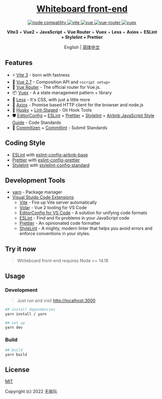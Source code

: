 <h1 align="center"><a href="https://github.com/insist777/Whiteboard/tree/front-end/front-end" target="_blank">Whiteboard front-end</a></h1>

<p align="center">
  <a href="https://nodejs.org/en/about/releases/">
    <img src="https://img.shields.io/node/v/vite.svg" alt="node compatility" />
  </a>
  <a href="https://cn.vitejs.dev" rel="nofollow">
    <img src="https://img.shields.io/badge/vite-3.2.1-3963bc.svg" alt="vite" style="max-width:100%;" />
  </a>
  <a href="https://github.com/vuejs/vue">
    <img src="https://img.shields.io/badge/vue-2.7.13-brightgreen.svg" alt="vue" />
  </a>
  <a href="https://github.com/vuejs/vue-router">
    <img src="https://img.shields.io/badge/vue--router-3.5.4-brightgreen.svg" alt="vue-router" />
  </a>
  <a href="https://github.com/vuejs/vuex">
    <img src="https://img.shields.io/badge/vuex-3.6.2-brightgreen.svg" alt="vuex" />
  </a>
</p>

<p align='center'>
  <b>Vite3</b> + <b>Vue2</b> + <b>JavaScript</b> + <b>Vue Router</b> + <b>Vuex</b> + <b>Less</b> + <b>Axios</b> + <b>ESLint + Stylelint + Prettier</b>
</p>

<p align="center">
  <span>English | <a href="./README.zh-CN.md">简体中文</a></span>
</p>

## Features

- ⚡️ [Vite 3](https://github.com/vitejs/vite) - born with fastness
- 🖖 [Vue 2.7](https://github.com/vuejs/vue) - Composition API and `<script setup>`
- 🚦 [Vue Router](https://github.com/vuejs/vue-router) - The official router for Vue.js.
- 📦 [Vuex](https://github.com/vuejs/vuex) - A a state management pattern + library
- 🎨 [Less](https://github.com/less/less.js) - It's CSS, with just a little more
- 🔗 [Axios](https://github.com/axios/axios) - Promise based HTTP client for the browser and node.js
- 🧰 [Husky](https://typicode.github.io/husky/#/) + [Lint-Staged](https://github.com/okonet/lint-staged) - Git Hook Tools
- 🛡️ [EditorConfig](http://editorconfig.org) + [ESLint](http://eslint.org) + [Prettier](https://prettier.io) + [Stylelint](https://stylelint.io) + [Airbnb JavaScript Style Guide](https://github.com/airbnb/javascript#translation) - Code Standards
- 🔨 [Commitizen](https://cz-git.qbb.sh/zh) + [Commitlint](https://commitlint.js.org) - Submit Standards

## Coding Style

- [ESLint](https://eslint.org) with [eslint-config-airbnb-base](https://github.com/airbnb/javascript/tree/master/packages/eslint-config-airbnb-base)
- [Prettier](https://prettier.io) with [eslint-config-prettier](https://github.com/prettier/eslint-config-prettier)
- [Stylelint](https://stylelint.io) with [stylelint-config-standard](https://github.com/stylelint/stylelint-config-standard)

## Development Tools

- [yarn](https://yarnpkg.com) - Package manager
- [Visual Stuido Code Extensions](./.vscode/extensions.json)
  - [Vite](https://marketplace.visualstudio.com/items?itemName=antfu.vite) - Fire up Vite server automatically
  - [Volar](https://marketplace.visualstudio.com/items?itemName=Vue.volar) - Vue 2 tooling for VS Code
  - [EditorConfig for VS Code](https://marketplace.visualstudio.com/items?itemName=EditorConfig.EditorConfig) - A solution for unifying code formats
  - [ESLint](https://marketplace.visualstudio.com/items?itemName=dbaeumer.vscode-eslint) - Find and fix problems in your JavaScript code
  - [Prettier](https://marketplace.visualstudio.com/items?itemName=esbenp.prettier-vscode) - An opinionated code formatter
  - [StyleLint](https://marketplace.visualstudio.com/items?itemName=stylelint.vscode-stylelint) - A mighty, modern linter that helps you avoid errors and enforce conventions in your styles.

## Try it now

> Whiteboard front-end requires Node >= 14.18

## Usage

### Development

> Just run and visit <http://localhost:3000>

```bash
## install dependencies
yarn install / yarn

## set up
yarn dev
```

### Build

```bash
## build
yarn build
```

## License

[MIT](http://opensource.org/licenses/MIT)

Copyright (c) 2022 无敌队
